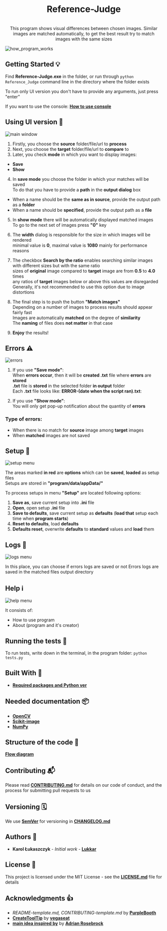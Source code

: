 <h1 align="center"> Reference-Judge </h1>

<div align="center">
</br>This program shows visual differences between chosen images.  
Similar images are matched automatically, to get the best result try to match images with the same sizes</br>
</div>

![how_program_works](blob/docs/docs/images/how_program_works.png)

## Getting Started 💡

Find **Reference-Judge.exe** in the folder, or run through `python Reference_Judge` command line in the directory where the folder exists

To run only UI version you don't have to provide any arguments, just press "enter"

If you want to use the console: [**How to use console**](https://github.com/Lukkar90/Reference_Judge/blob/docs/docs/How_to_use_console.md)

## Using UI version 👀

![main window](https://github.com/Lukkar90/Reference_Judge/blob/docs/docs/images/main_window.png)

1. Firstly, you choose the **source** folder/file/url to **process**
2. Next, you choose the **target** folder/file/url to **compare** to
3. Later, you check **mode** in which you want to display images:

- **Save**
- **Show**

4. In **save mode** you choose the folder in which your matches will be saved  
   To do that you have to provide a **path** in the **output dialog** box

- When a name should be the **same as in source**, provide the output path as a **folder**
- When a name should be **specified**, provide the output path as a **file**

5. In **show mode** there will be automatically displayed matched images  
   To go to the next set of images press **"0"** key

6. The **width** dialog is responsible for the size in which images will be rendered  
   minimal value is **0**, maximal value is **1080** mainly for performance reasons

7. The checkbox **Search by the ratio** enables searching similar images with different sizes but with the same ratio  
   sizes of **original** image compared to **target** image are from **0.5** to **4.0** times  
   any ratios of **target** images below or above this values are disregarded  
   Generally, it's not recommended to use this option due to image distortions

8. The final step is to push the button **"Match images"**  
   Depending on a number of images to process results should appear fairly fast  
   Images are automatically **matched** on the degree of **similarity**  
   The **naming** of files does **not matter** in that case

9. **Enjoy** the results!

## Errors ⚠️

![errors](https://github.com/Lukkar90/Reference_Judge/blob/docs/docs/images/errors.png)

1. If you use **"Save mode"**:  
   When **errors occur**, then it will be **created .txt** file where **errors** are **stored**  
   **.txt** file is **stored** in the selected folder **in output** folder  
   Each **.txt** file looks like: **ERROR-(date when the script ran).txt**:

2. If you use **"Show mode"**:  
   You will only get pop-up notification about the quantity of **errors**

### Type of **errors**:

- When there is no match for **source** image among **target** images
- When **matched** images are not saved

## Setup 💾

![setup menu](https://github.com/Lukkar90/Reference_Judge/blob/docs/docs/images/setup.png)

The areas marked **in red** are **options** which can be **saved**, **loaded** as setup files  
Setups are stored in **"program/data/appData/"**

To process setups in menu **"Setup"** are located following options:

1. **Save as**, save current setup into **.ini** file
2. **Open**, open setup **.ini** file
3. **Save to defaults**, save current setup as **defaults** (**load that** setup each time when **program starts**)
4. **Reset to defaults**, load **defaults**
5. **Defaults reset**, overwrite **defaults** to **standard** values and **load** them

## Logs 📜

![logs menu](https://github.com/Lukkar90/Reference_Judge/blob/docs/docs/images/logs.png)

In this place, you can choose if errors logs are saved or not
Errors logs are saved in the matched files output directory

## Help ℹ️

![help menu](https://github.com/Lukkar90/Reference_Judge/blob/docs/docs/images/help.png)

It consists of:

- How to use program
- About (program and it's creator)

## Running the tests 🧪

To run tests, write down in the terminal, in the program folder:
`python tests.py`

## Built With 🧰

- [**Required packages and Python ver**](https://github.com/Lukkar90/Reference_Judge/blob/docs/Pipfile)

## Needed documentation 📦

- [**OpenCV**](https://opencv.org)
- [**Scikit-image**](https://scikit-image.org/)
- [**NumPy**](https://numpy.org/)

## Structure of the code 🧭

[**Flow diagram**](https://github.com/Lukkar90/Reference_Judge/blob/docs/docs/images/simpified_model_of_program.png)

## Contributing 📬

Please read [**CONTRIBUTING.md**](https://github.com/Lukkar90/Reference_Judge/blob/docs/docs/CONTRIBUTING.md) for details on our code of conduct, and the process for submitting pull requests to us

## Versioning 🗓️

We use [**SemVer**](http://semver.org/) for versioning in [**CHANGELOG.md**](https://github.com/Lukkar90/Reference_Judge/blob/docs/docs/CHANGELOG.md)

## Authors 🎈

- **Karol Łukaszczyk** - _Initial work_ - [**Lukkar**](https://github.com/Lukkar90)

## License 📜

This project is licensed under the MIT License - see the [**LICENSE.md**](https://github.com/Lukkar90/Reference_Judge/blob/master/docs/License.md) file for details

## Acknowledgments 👍

- _README-template.md, CONTRIBUTING-template.md_ by [**PurpleBooth**](https://gist.github.com/PurpleBooth)
- [**CreateToolTip**](https://www.daniweb.com/programming/software-development/code/484591/a-tooltip-class-for-tkinter) by [**vegaseat**](https://www.daniweb.com/members/19440/vegaseat)
- [**main idea inspired by**](https://www.pyimagesearch.com/2017/06/19/image-difference-with-opencv-and-python/) by [**Adrian Rosebrock**](https://www.pyimagesearch.com/contact/)
